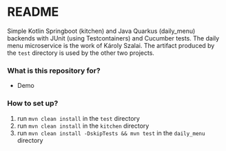 # README #

Simple Kotlin Springboot (kitchen) and Java Quarkus (daily_menu) backends with JUnit (using Testcontainers) and Cucumber tests.
The daily menu microservice is the work of Károly Szalai. The artifact produced by the `test` directory is used by the other two projects.

### What is this repository for? ###

* Demo

### How to set up? ###

1. run `mvn clean install` in the `test` directory
2. run `mvn clean install` in the `kitchen` directory
3. run `mvn clean install -DskipTests && mvn test` in the `daily_menu` directory